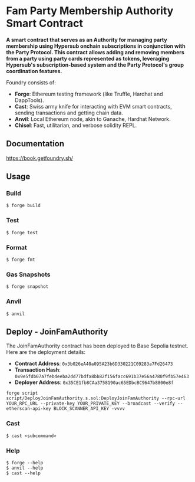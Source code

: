 # Fam Party Membership Authority Smart Contract

**A smart contract that serves as an Authority for managing party membership using Hypersub onchain subscriptions in conjunction with the Party Protocol. This contract allows adding and removing members from a party using party cards represented as tokens, leveraging Hypersub's subscription-based system and the Party Protocol's group coordination features.**

Foundry consists of:

- **Forge**: Ethereum testing framework (like Truffle, Hardhat and DappTools).
- **Cast**: Swiss army knife for interacting with EVM smart contracts, sending transactions and getting chain data.
- **Anvil**: Local Ethereum node, akin to Ganache, Hardhat Network.
- **Chisel**: Fast, utilitarian, and verbose solidity REPL.

## Documentation

https://book.getfoundry.sh/

## Usage

### Build

```shell
$ forge build
```

### Test

```shell
$ forge test
```

### Format

```shell
$ forge fmt
```

### Gas Snapshots

```shell
$ forge snapshot
```

### Anvil

```shell
$ anvil
```

## Deploy - JoinFamAuthority

The JoinFamAuthority contract has been deployed to Base Sepolia testnet. Here are the deployment details:

- **Contract Address**: `0x3b026eA40a095A23b6D330221C09283a7Fd26473`
- **Transaction Hash**: `0x9e5fdb07a7febdeeba2dd77bdfa8bb82f156facc691b37e56a4780f9fb57e463`
- **Deployer Address**: `0x35CE1fb8CAa3758190ac65EDbcBC9647b8800e8f`

```
forge script script/DeployJoinFamAuthority.s.sol:DeployJoinFamAuthority --rpc-url YOUR_RPC_URL --private-key YOUR_PRIVATE_KEY --broadcast --verify --etherscan-api-key BLOCK_SCANNER_API_KEY -vvvv
```

### Cast

```shell
$ cast <subcommand>
```

### Help

```shell
$ forge --help
$ anvil --help
$ cast --help
```
